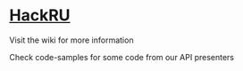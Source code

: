 # [HackRU](http://www.hackru.org)

Visit the wiki for more information

Check code-samples for some code from our API presenters
